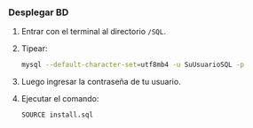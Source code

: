### Desplegar BD

1. Entrar con el terminal al directorio `/SQL`.

1. Tipear:
    ```bash
    mysql --default-character-set=utf8mb4 -u SuUsuarioSQL -p
    ```

1. Luego ingresar la contraseña de tu usuario.

1. Ejecutar el comando:
    ```bash
    SOURCE install.sql
    ```
